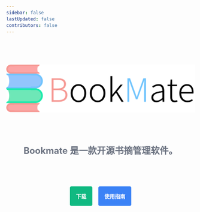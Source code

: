 ```yaml
---
sidebar: false
lastUpdated: false
contributors: false
---
```


<div style="margin: 5rem"></div>

![BookMate Logo](./assets/images/logos/BookMate-logo-font.svg)

<div style="margin: 5rem 0; display: flex; justify-content: center;align-items: center; font-weight:bold; font-size: 1.5rem; color:#6B7280">
Bookmate 是一款开源书摘管理软件。
</div>


<div style="margin: 5rem 0;display: flex; justify-content: center;align-items: center;">
    <a style="padding: 1rem;background:#10B981;color:white; font-weight:bold;border-radius: 0.25rem; text-decoration: none; cursor: pointer;" href="https://benbinbin.github.io/BookMate/#download" target="_blank">下载</a>
    <a style="margin-left:1rem; padding: 1rem; background:#3B82F6; color:white; font-weight:bold;border-radius: 0.25rem; text-decoration: none; cursor: pointer;" href="./user/introduction.html">使用指南</a>
</div>